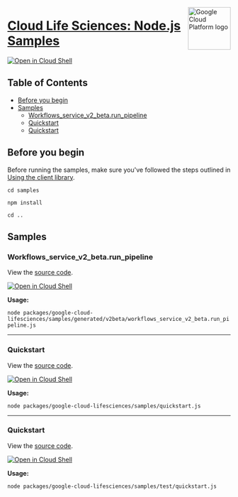[//]: # "This README.md file is auto-generated, all changes to this file will be lost."
[//]: # "To regenerate it, use `python -m synthtool`."
<img src="https://avatars2.githubusercontent.com/u/2810941?v=3&s=96" alt="Google Cloud Platform logo" title="Google Cloud Platform" align="right" height="96" width="96"/>

# [Cloud Life Sciences: Node.js Samples](https://github.com/googleapis/google-cloud-node)

[![Open in Cloud Shell][shell_img]][shell_link]



## Table of Contents

* [Before you begin](#before-you-begin)
* [Samples](#samples)
  * [Workflows_service_v2_beta.run_pipeline](#workflows_service_v2_beta.run_pipeline)
  * [Quickstart](#quickstart)
  * [Quickstart](#quickstart)

## Before you begin

Before running the samples, make sure you've followed the steps outlined in
[Using the client library](https://github.com/googleapis/google-cloud-node#using-the-client-library).

`cd samples`

`npm install`

`cd ..`

## Samples



### Workflows_service_v2_beta.run_pipeline

View the [source code](https://github.com/googleapis/google-cloud-node/blob/master/packages/google-cloud-lifesciences/samples/generated/v2beta/workflows_service_v2_beta.run_pipeline.js).

[![Open in Cloud Shell][shell_img]](https://console.cloud.google.com/cloudshell/open?git_repo=https://github.com/googleapis/google-cloud-node&page=editor&open_in_editor=packages/google-cloud-lifesciences/samples/generated/v2beta/workflows_service_v2_beta.run_pipeline.js,samples/README.md)

__Usage:__


`node packages/google-cloud-lifesciences/samples/generated/v2beta/workflows_service_v2_beta.run_pipeline.js`


-----




### Quickstart

View the [source code](https://github.com/googleapis/google-cloud-node/blob/master/packages/google-cloud-lifesciences/samples/quickstart.js).

[![Open in Cloud Shell][shell_img]](https://console.cloud.google.com/cloudshell/open?git_repo=https://github.com/googleapis/google-cloud-node&page=editor&open_in_editor=packages/google-cloud-lifesciences/samples/quickstart.js,samples/README.md)

__Usage:__


`node packages/google-cloud-lifesciences/samples/quickstart.js`


-----




### Quickstart

View the [source code](https://github.com/googleapis/google-cloud-node/blob/master/packages/google-cloud-lifesciences/samples/test/quickstart.js).

[![Open in Cloud Shell][shell_img]](https://console.cloud.google.com/cloudshell/open?git_repo=https://github.com/googleapis/google-cloud-node&page=editor&open_in_editor=packages/google-cloud-lifesciences/samples/test/quickstart.js,samples/README.md)

__Usage:__


`node packages/google-cloud-lifesciences/samples/test/quickstart.js`






[shell_img]: https://gstatic.com/cloudssh/images/open-btn.png
[shell_link]: https://console.cloud.google.com/cloudshell/open?git_repo=https://github.com/googleapis/google-cloud-node&page=editor&open_in_editor=samples/README.md
[product-docs]: https://cloud.google.com/life-sciences/
